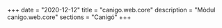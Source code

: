 +++
date        = "2020-12-12"
title       = "canigo.web.core"
description = "Mòdul canigo.web.core"
sections    = "Canigó"
+++
